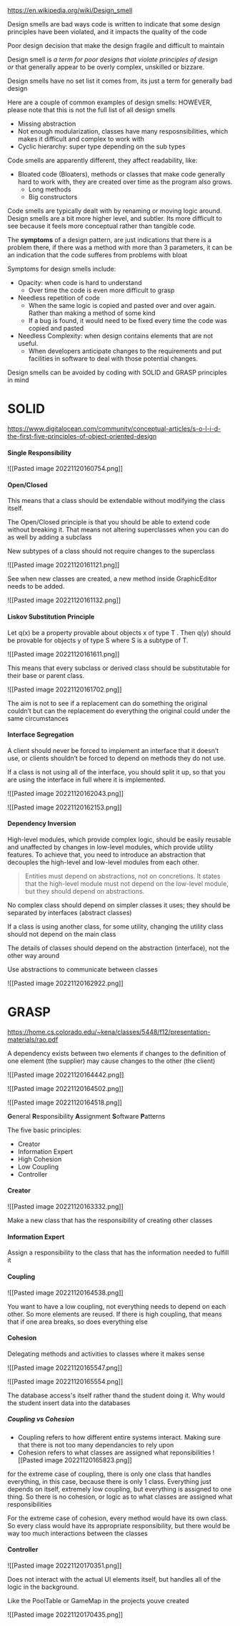https://en.wikipedia.org/wiki/Design_smell

Design smells are bad ways code is written to indicate that some design principles have been violated, and it impacts the quality of the code

Poor design decision that make the design fragile and difficult to maintain

Design smell is _a term for poor designs that violate principles of design or_ that generally appear to be overly complex, unskilled or bizzare. 

Design smells have no set list it comes from, its just a term for generally bad design

Here are a couple of common examples of design smells: HOWEVER, please note that this is not the full list of all design smells 
- Missing abstraction
- Not enough modularization, classes have many resposnsibilities, which makes it difficult and complex to work with
- Cyclic hierarchy: super type depending on the sub types

Code smells are apparently different, they affect readability, like:
- Bloated code (Bloaters), methods or classes that make code generally hard to work with, they are created over time as the program also grows.
	- Long methods
	- Big constructors

Code smells are typically dealt with by renaming or moving logic around. Design smells are a bit more higher level, and subtler. Its more difficult to see because it feels more conceptual rather than tangible code. 

The **symptoms** of a design pattern, are just indications that there is a problem there, if there was a method with more than 3 parameters, it can be an indication that the code sufferes from problems with bloat

Symptoms for design smells include:
- Opacity: when code is hard to understand
	- Over time the code is even more difficult to grasp
- Needless repetition of code
	- When the same logic is copied and pasted over and over again. Rather than making a method of some kind
	- If a bug is found, it would need to be fixed every time the code was copied and pasted
- Needless Complexity: when design contains elements that are not useful. 
	- When developers anticipate changes to the requirements and put facilities in software to deal with those potential changes.

Design smells can be avoided by coding with SOLID and GRASP principles in mind

# SOLID

https://www.digitalocean.com/community/conceptual-articles/s-o-l-i-d-the-first-five-principles-of-object-oriented-design

#### Single Responsibility

![[Pasted image 20221120160754.png]]

#### Open/Closed 

This means that a class should be extendable without modifying the class itself.

The Open/Closed principle is that you should be able to extend code without breaking it. That means not altering superclasses when you can do as well by adding a subclass

New subtypes of a class should not require changes to the superclass

![[Pasted image 20221120161121.png]]

See when new classes are created, a new method inside GraphicEditor needs to be added. 

![[Pasted image 20221120161132.png]]

#### Liskov Substitution Principle

Let q(x) be a property provable about objects x of type T . Then q(y) should be provable for objects y of type S where S is a subtype of T. 

![[Pasted image 20221120161611.png]]

This means that every subclass or derived class should be substitutable for their base or parent class.

![[Pasted image 20221120161702.png]]

The aim is not to see if a replacement can do something the original couldn’t but can the replacement do everything the original could under the same circumstances

#### Interface Segregation

A client should never be forced to implement an interface that it doesn’t use, or clients shouldn’t be forced to depend on methods they do not use.

If a class is not using all of the interface, you should split it up, so that you are using the interface in full where it is implemented.

![[Pasted image 20221120162043.png]]

![[Pasted image 20221120162153.png]]

#### Dependency Inversion

High-level modules, which provide complex logic, should be easily reusable and unaffected by changes in low-level modules, which provide utility features. To achieve that, you need to introduce an abstraction that decouples the high-level and low-level modules from each other.

> Entities must depend on abstractions, not on concretions. It states that the high-level module must not depend on the low-level module, but they should depend on abstractions.

No complex class should depend on simpler classes it uses; they should be separated by interfaces (abstract classes)

If a class is using another class, for some utility, changing the utility class should not depend on the main class

The details of classes should depend on the abstraction (interface), not the other way around

Use abstractions to communicate between classes

![[Pasted image 20221120162922.png]]

# GRASP
https://home.cs.colorado.edu/~kena/classes/5448/f12/presentation-materials/rao.pdf

A dependency exists between two elements if changes to the definition of one element (the supplier) may cause changes to the other (the client)

![[Pasted image 20221120164442.png]]

![[Pasted image 20221120164502.png]]

![[Pasted image 20221120164518.png]]


**G**eneral **R**esponsibility **A**ssignment **S**oftware **P**atterns

The five basic principles: 
- Creator 
- Information Expert 
- High Cohesion 
- Low Coupling
- Controller

#### Creator
![[Pasted image 20221120163332.png]]

Make a new class that has the responsibility of creating other classes

#### Information Expert

Assign a responsibility to the class that has the information needed to fulfill it


#### Coupling

![[Pasted image 20221120164538.png]]

You want to have a low coupling, not everything needs to depend on each other. So more elements are reused. If there is high coupling, that means that if one area breaks, so does everything else 

#### Cohesion

Delegating methods and activities to classes where it makes sense

![[Pasted image 20221120165547.png]]

![[Pasted image 20221120165554.png]]

The database access's itself rather thand the student doing it. Why would the student insert data into the databases 

##### Coupling vs Cohesion
- Coupling refers to how different entire systems interact. Making sure that there is not too many dependancies to rely upon
- Cohesion refers to what classes are assigned what reponsibilities
![[Pasted image 20221120165823.png]]

for the extreme case of coupling, there is only one class that handles everything, in this case, because there is only 1 class. Everything just depends on itself, extremely low coupling, but everything is assigned to one thing. So there is no cohesion, or logic as to what classes are assigned what responsibilities

For the extreme case of cohesion, every method would have its own class. So every class would have its appropriate responsibility, but there would be way too much interactions between the classes

#### Controller

![[Pasted image 20221120170351.png]]

Does not interact with the actual UI elements itself, but handles all of the logic in the background.

Like the PoolTable or GameMap in the projects youve created

![[Pasted image 20221120170435.png]]